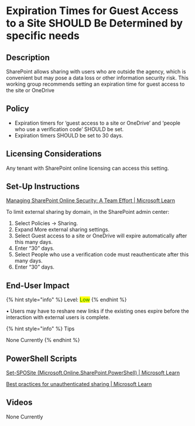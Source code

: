 # Expiration Times for Guest Access to a Site SHOULD Be Determined by specific needs

## Description

SharePoint allows sharing with users who are outside the agency, which is convenient but may pose a data loss or other information security risk. This working group recommends setting an expiration time for guest access to the site or OneDrive

## Policy

* Expiration timers for ‘guest access to a site or OneDrive’ and ‘people who use a verification code’ SHOULD be set.
* Expiration timers SHOULD be set to 30 days.

## Licensing Considerations

Any tenant with SharePoint online licensing can access this setting.

## Set-Up Instructions

[Managing SharePoint Online Security: A Team Effort | Microsoft Learn](https://learn.microsoft.com/en-us/microsoft-365/community/sharepoint-security-a-team-effort)

To limit external sharing by domain, in the SharePoint admin center:

1. Select Policies -> Sharing.
2. Expand More external sharing settings.
3. Select Guest access to a site or OneDrive will expire automatically after this many days.
4. Enter “30” days.
5. Select People who use a verification code must reauthenticate after this many days.
6. Enter “30” days.

## End-User Impact

{% hint style="info" %}
Level: <mark style="color:green;">Low</mark>
{% endhint %}

• Users may have to reshare new links if the existing ones expire before the interaction with external users is complete.

{% hint style="info" %}
Tips

None Currently
{% endhint %}

## PowerShell Scripts

[Set-SPOSite (Microsoft.Online.SharePoint.PowerShell) | Microsoft Learn](https://learn.microsoft.com/en-us/powershell/module/sharepoint-online/set-sposite?view=sharepoint-ps)

[Best practices for unauthenticated sharing | Microsoft Learn](https://learn.microsoft.com/en-us/microsoft-365/solutions/best-practices-anonymous-sharing?view=o365-worldwide#set-an-expiration-date-for-anyone-links)

## Videos&#x20;

None Currently&#x20;



